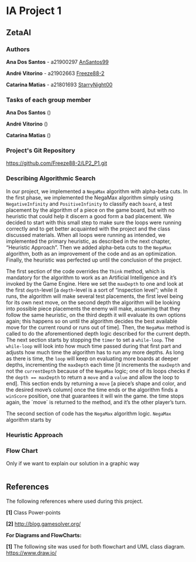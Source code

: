 # IA Project 1

## ZetaAI

### Authors

**Ana Dos Santos** - a21900297 [AnSantos99](https://github.com/AnSantos99)

**André Vitorino** - a21902663 [Freeze88-2](https://github.com/Freeze88-2)

**Catarina Matias** - a21801693 [StarryNight00](https://github.com/StarryNight00)

### Tasks of each group member

**Ana Dos Santos** ()

**André Vitorino** ()

**Catarina Matias** ()


### Project's Git Repository

<https://github.com/Freeze88-2/LP2_P1.git>

### Describing Algorithmic Search

In our project, we implemented a `NegaMax` algorithm with alpha-beta cuts.
In the first phase, we implemented the NegaMax algorithm simply using
`NegativeInfinity` and `PositiveInfinity` to classify each `board`, a test
placement by the algorithm of a piece on the game board, but with no heuristic
that could help it discern a good form a bad placement. We decided to start with
this small step to make sure the loops were running correctly and to get better
acquainted with the project and the class discussed materials. When all loops
were running as intended, we implemented the primary heuristic, as described in
the next chapter, “Heuristic Approach”. Then we added alpha-beta cuts to the
`NegaMax` algorithm, both as an improvement of the code and as an optimization.
Finally, the heuristic was perfected up until the conclusion of the project.

The first section of the code overrides the `Think` method, which is mandatory
for the algorithm to work as an Artificial Intelligence and it’s invoked by the
Game Engine. Here we set the `maxDepth` to one and look at the first
`depth`-level [a `depth`-level is a sort of “inspection level”;
while it runs, the algorithm will make several test placements, the first level
being for its own next move, on the second depth the algorithm will be looking
into possible piece placements the enemy will make, assuming that they follow
the same heuristic, on the third depth it will evaluate its own options again;
this happens so on until the algorithm decides the best available move for the
current round or runs out of time]. Then, the `NegaMax` method is called to do
the aforementioned depth logic described for the current depth. The next section
starts by stopping the `timer` to set a `while-loop`. The `while-loop` will look
into how much time passed during that first part and adjusts how much time the
algorithm has to run any more depths. As long as there is time, the `loop` will
keep on evaluating more boards at deeper depths, incrementing the `maxDepth`
each time [it increments the `maxDepth` and not the `currentDepth` because of
the `NegaMax` logic; one of its loops checks if the `depth == maxDepth` to
return a `move` and a `value` and allow the loop to end]. This section ends by
returning a `move` [a piece’s shape and color, and the desired move’s column]
once the time ends or the algorithm finds a `winScore` position, one that
guarantees it will win the game. the time stops again, the ´move´ is returned
to the method, and it’s the other player’s turn.

The second section of code has the `NegaMax` algorithm logic. `NegaMax`
algorithm starts by 

### Heuristic Approach

### Flow Chart
Only if we want to explain our solution in a graphic way

![]()


## References

The following references where used during this project.

**[1]** Class Power-points

**[2]** http://blog.gamesolver.org/

**For Diagrams and FlowCharts:**

**[1]** The following site was used for both flowchart and UML class diagram.
<https://www.draw.io/>
